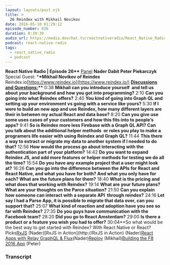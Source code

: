 ```yaml
---
layout: layouts/post.njk
title: >
  26 Reindex with Mikhail Novikov
date: 2016-05-10 01:29:12
episode_number: 026
duration: 0:39:39
audio_url: https://media.devchat.tv/reactnativeradio/React_Native_Radio_Episode_26.mp3
podcast: react-native-radio
tags:
  - react_native_radio
  - podcast
---
```


**React Native Radio | Episode 26\*\*** <u>Panel</u> **Nader Dabit Peter Piekarczyk** Special Guest: \***\*Mikhail Novikov of Reindex** Reindex.io[https://www.reindex.io](https://www.reindex.io/) **<u>Discussions and Questions:</u>\*\*** 0:38 **Mikhail can you introduce yourself&nbsp; and tell us about your background and how you got into programming?** 2:10 **Can you going into what Reindex offers?** 2:40 **You kind of going into Graph QL and setting up your environment vs going with a service like yours?** 5:30 **If I were to build an new app and use Reindex, how many different layers are their in between my actual React and data base?** 8:20 **Can you give use some uses cases of your customers and how this fits into to people’s apps?** 9:41 **So is Reindex more less Firebase with a Graph QL API? Can you talk about the additional helper methods&nbsp; or roles you play to make a programers life easier with using Reindex and Graph QL?** 11:44 **This there a way to extract or migrate my data to another system if I needed to do that?** 12:56 **How would the process go about interacting with the authentication part of your platform?** 14:42 **Do you want to expand Reindex JS, and add more features or helper methods for testing we do all the time?** 15:54 **Do you have any example project that a user might look at?** 16:26 **Can you go into the difference between the APIs for React and React Native, and what you have for both? And what you only have for each? What are the future plans for them?** 18:40 **What is the pricing and what does that working with Reindex?** 19:14 **What are your future plans? What are your thoughts on the Parce situation?** 21:50 **Can you explain how someone can interact with a separate API&nbsp; through reindex?** 24:16 **Let say I had a Parse App, it is possible to migrate that data over, can you support that?** 25:07 **What kind of reaction and adoption have you see so far with Reindex?** 27:35 **Do you guys have communication with the Facebook team?** 28:20 **Did you go to React Amsterdam?** 29:00 **Is there a product or a feature you wish you had to offer?** 30:04\*\*So what would be the best way to get started with Reindex? With React Native or React? &nbsp; Picks[RxJS](https://github.com/Reactive-Extensions/RxJS) (Nader)[RxJS in Action](http://RxJS in Action) (Nader)[React Apps with Relay GraphQL & Flux](https://www.pluralsight.com/courses/react-apps-with-relay-graphql-flux)(Nader)[Reploy](http://reploy.io) (Mikhail)[Building the F8 2016 App](http://makeitopen.com/tutorials/building-the-f8-app/planning/)&nbsp;(Peter)

### Transcript
